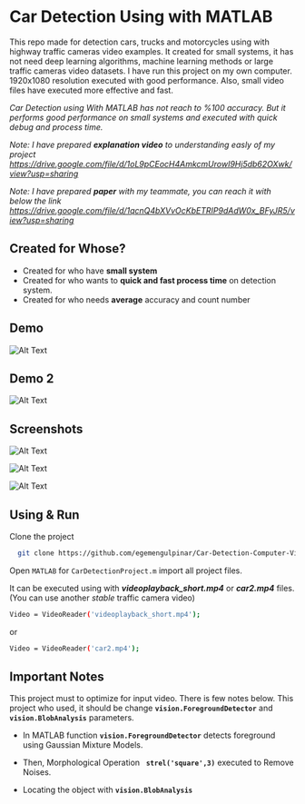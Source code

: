 # Car Detection Using with MATLAB

This repo made for detection cars, trucks and motorcycles using with highway traffic cameras video examples.
It created for small systems, it has not need deep learning algorithms, machine learning methods or large traffic cameras video datasets.
I have run this project on my own computer. 1920x1080 resolution executed with good performance. Also, small video files have executed
more effective and fast. 

*Car Detection using With MATLAB has not reach to %100 accuracy. But it performs good performance on small systems and executed with quick debug and process time.*

*Note: I have prepared  **explanation video** to understanding easly of my project
https://drive.google.com/file/d/1oL9pCEocH4AmkcmUrowI9Hj5db62OXwk/view?usp=sharing*

*Note: I have prepared  **paper** with my teammate, you can reach it with below the link
https://drive.google.com/file/d/1qcnQ4bXVvOcKbETRIP9dAdW0x_BFyJR5/view?usp=sharing*

## Created for Whose?
- Created for who have **small system**
- Created for who wants to **quick and fast process time** on detection system.
- Created for who needs **average** accuracy and count number



## Demo



  
![Alt Text](https://media.giphy.com/media/E7o6zd0v8PJe5xBZ0p/source.gif?cid=790b7611fe05696ba38799f85c409976c54ecbc82b9b1628&rid=source.gif&ct=g)




## Demo 2


![Alt Text](https://media.giphy.com/media/9q7hQNisW4yczgttiv/source.gif?cid=790b7611b04b0d70893d1223546a3be6ccc901999d599963&rid=source.gif&ct=g)




## Screenshots


![Alt Text](https://www.linkpicture.com/q/ss_1_1.jpg)


![Alt Text](https://www.linkpicture.com/q/ss_2_1.jpg)


![Alt Text](https://www.linkpicture.com/q/ss_3_1.jpg)






## Using & Run 



Clone the project

```bash
  git clone https://github.com/egemengulpinar/Car-Detection-Computer-Vision.git
```



Open `MATLAB` for `CarDetectionProject.m` import all project files.

It can be executed using with ***videoplayback_short.mp4*** or ***car2.mp4*** files. (You can use another *stable* traffic camera video)
```bash
Video = VideoReader('videoplayback_short.mp4');
```
or
```bash
Video = VideoReader('car2.mp4');
```

## Important Notes

This project must to optimize for input video. There is few notes below. This project who used, it should be change
**`vision.ForegroundDetector`** and  **`vision.BlobAnalysis`** parameters.

- In MATLAB function **`vision.ForegroundDetector`** detects foreground using Gaussian Mixture Models.

- Then,  Morphological Operation **` strel('square',3)`** executed to Remove Noises.

- Locating the object with **`vision.BlobAnalysis`**





